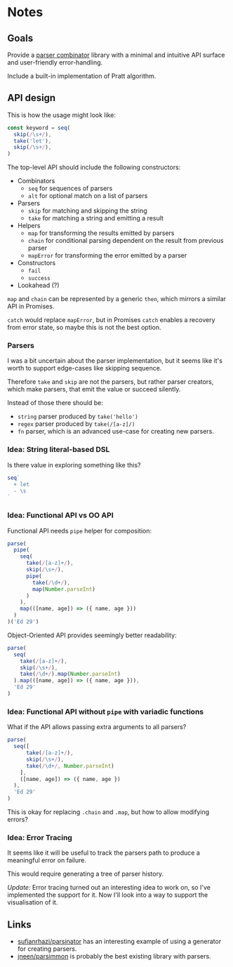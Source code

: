 # Notes

## Goals

Provide a [parser combinator](https://en.wikipedia.org/wiki/Parser_combinator) library with a minimal and intuitive API surface and user-friendly error-handling.

Include a built-in implementation of Pratt algorithm.

## API design

This is how the usage might look like:

```js
const keyword = seq(
  skip(/\s+/),
  take('let'),
  skip(/\s+/),
)
```

The top-level API should include the following constructors:

- Combinators
  - `seq` for sequences of parsers
  - `alt` for optional match on a list of parsers
- Parsers
  - `skip` for matching and skipping the string
  - `take` for matching a string and emitting a result
- Helpers
  - `map` for transforming the results emitted by parsers
  - `chain` for conditional parsing dependent on the result from previous parser
  - `mapError` for transforming the error emitted by a parser
- Constructors
  - `fail`
  - `success`
- Lookahead (?)

`map` and `chain` can be represented by a generic `then`, which mirrors a similar API in Promises.

`catch` would replace `mapError`, but in Promises `catch` enables a recovery from error state, so maybe this is not the best option.

### Parsers

I was a bit uncertain about the parser implementation, but it seems like it's worth to support edge-cases like skipping sequence.

Therefore `take` and `skip` are not the parsers, but rather parser creators, which make parsers, that emit the value or succeed silently.

Instead of those there should be:

- `string` parser produced by `take('hello')`
- `regex` parser produced by `take(/[a-z]/)`
- `fn` parser, which is an advanced use-case for creating new parsers.

### Idea: String literal-based DSL

Is there value in exploring something like this?

```js
seq`
  + let
  - \s
`
```

### Idea: Functional API vs OO API

Functional API needs `pipe` helper for composition:

```js
parse(
  pipe(
    seq(
      take(/[a-z]+/),
      skip(/\s+/),
      pipe(
        take(/\d+/),
        map(Number.parseInt)
      )
    ),
    map(([name, age]) => ({ name, age }))
  )
)('Ed 29')
```

Object-Oriented API provides seemingly better readability:

```js
parse(
  seq(
    take(/[a-z]+/),
    skip(/\s+/),
    take(/\d+/).map(Number.parseInt)
  ).map(([name, age]) => ({ name, age })),
  'Ed 29'
)
```

### Idea: Functional API without `pipe` with variadic functions

What if the API allows passing extra arguments to all parsers?

```js
parse(
  seq([
      take(/[a-z]+/),
      skip(/\s+/),
      take(/\d+/, Number.parseInt)
    ],
    ([name, age]) => ({ name, age })
  ),
  'Ed 29'
)
```

This is okay for replacing `.chain` and `.map`, but how to allow modifying errors?

### Idea: Error Tracing

It seems like it will be useful to track the parsers path to produce a meaningful error on failure.

This would require generating a tree of parser history.

*Update:* Error tracing turned out an interesting idea to work on, so I've implemented the support for it. Now I'll look into a way to support the visualisation of it.

## Links

- [sufianrhazi/parsinator](https://github.com/sufianrhazi/parsinator) has an interesting example of using a generator for creating parsers.
- [jneen/parsimmon](https://github.com/jneen/parsimmon) is probably the best existing library with parsers.
